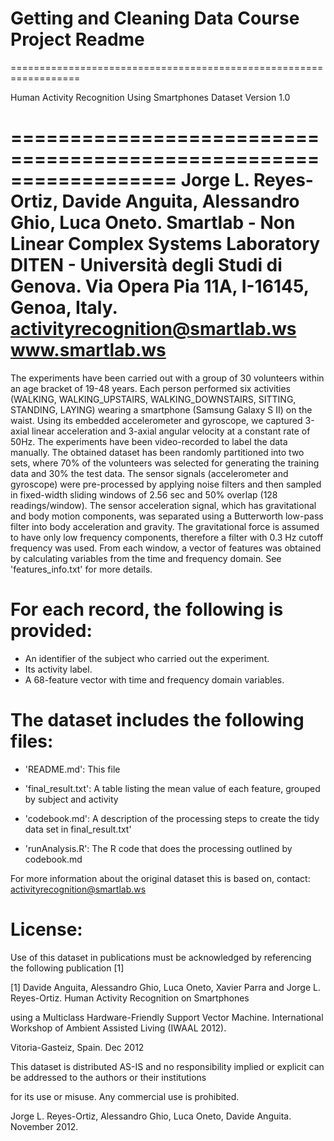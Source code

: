 # Getting and Cleaning Data Course Project Readme

==================================================================


Human Activity Recognition Using Smartphones Dataset Version 1.0


==================================================================
Jorge L. Reyes-Ortiz, Davide Anguita, Alessandro Ghio, Luca Oneto.
Smartlab - Non Linear Complex Systems Laboratory
DITEN - Università degli Studi di Genova.
Via Opera Pia 11A, I-16145, Genoa, Italy.
activityrecognition@smartlab.ws
www.smartlab.ws
==================================================================

The experiments have been carried out with a group of 30 volunteers within an age bracket of 19-48 years. Each person performed six activities (WALKING, WALKING_UPSTAIRS, WALKING_DOWNSTAIRS, SITTING, STANDING, LAYING) wearing a smartphone (Samsung Galaxy S II) on the waist. Using its embedded accelerometer and gyroscope, we captured 3-axial linear acceleration and 3-axial angular velocity at a constant rate of 50Hz. The experiments have been video-recorded to label the data manually. The obtained dataset has been randomly partitioned into two sets, where 70% of the volunteers was selected for generating the training data and 30% the test data. The sensor signals (accelerometer and gyroscope) were pre-processed by applying noise filters and then sampled in fixed-width sliding windows of 2.56 sec and 50% overlap (128 readings/window). The sensor acceleration signal, which has gravitational and body motion components, was separated using a Butterworth low-pass filter into body acceleration and gravity. The gravitational force is assumed to have only low frequency components, therefore a filter with 0.3 Hz cutoff frequency was used. From each window, a vector of features was obtained by calculating variables from the time and frequency domain. See 'features_info.txt' for more details. 

For each record, the following is provided:
======================================

- An identifier of the subject who carried out the experiment.
- Its activity label. 
- A 68-feature vector with time and frequency domain variables. 


The dataset includes the following files:
=========================================

- 'README.md': This file

- 'final_result.txt': A table listing the mean value of each feature, grouped by subject and activity

- 'codebook.md': A description of the processing steps to create the tidy data set in final_result.txt'

- 'runAnalysis.R': The R code that does the processing outlined by codebook.md



For more information about the original dataset this is based on, contact: activityrecognition@smartlab.ws

License:
========
Use of this dataset in publications must be acknowledged by referencing the following publication [1] 

[1] Davide Anguita, Alessandro Ghio, Luca Oneto, Xavier Parra and Jorge L. Reyes-Ortiz. Human Activity Recognition on Smartphones 

using a Multiclass Hardware-Friendly Support Vector Machine. International Workshop of Ambient Assisted Living (IWAAL 2012). 

Vitoria-Gasteiz, Spain. Dec 2012

This dataset is distributed AS-IS and no responsibility implied or explicit can be addressed to the authors or their institutions 

for its use or misuse. Any commercial use is prohibited.

Jorge L. Reyes-Ortiz, Alessandro Ghio, Luca Oneto, Davide Anguita. November 2012.
